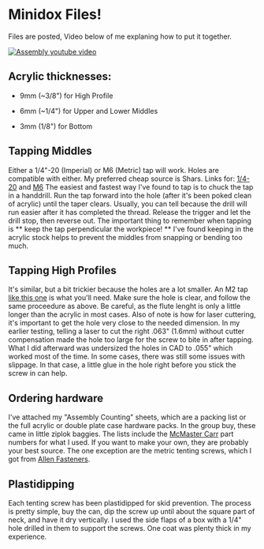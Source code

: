 # Minidox Files!

Files are posted, Video below of me explaning how to put it together.

[![Assembly youtube video](https://i.imgur.com/hmnkVdn.jpg)](https://youtu.be/ApG_g-MvKxE)



## Acrylic thicknesses:

* 9mm (~3/8") for High Profile

* 6mm (~1/4") for Upper and Lower Middles

* 3mm (1/8") for Bottom

## Tapping Middles
Either a 1/4"-20 (Imperial) or M6 (Metric) tap will work.
Holes are compatible with either.
My preferred cheap source is Shars.
Links for: [1/4-20](http://www.shars.com/products/cutting/taps/1-4-20nc-taper-hss-standard-hand-tap) and [M6](http://www.shars.com/products/cutting/taps/6x1-0-hss-metric-spiral-point-plug-tap)
The easiest and fastest way I've found to tap is to chuck the tap in a handdrill.  Run the tap forward into the hole (after it's been poked clean of acrylic) until the taper clears.  Usually, you can tell because the drill will run easier after it has completed the thread.  Release the trigger and let the drill stop, then reverse out.  The important thing to remember when tapping is ** keep the tap perpendicular the workpiece! ** I've found keeping in the acrylic stock helps to prevent the middles from snapping or bending too much.

## Tapping High Profiles
It's similar, but a bit trickier because the holes are a lot smaller.
An M2 tap [like this one](http://www.shars.com/products/cutting/taps/m2-x-40-d3-2-flute-spiral-point-plug-tap) is what you'll need.  Make sure the hole is clear, and follow the same proceedure as above. Be careful, as the flute lenght is only a little longer than the acrylic in most cases.
Also of note is how for laser cuttering, it's important to get the hole very close to the needed dimension.  In my earlier testing, telling a laser to cut the right .063" (1.6mm) without cutter compensation made the hole too large for the screw to bite in after tapping.  What I did afterward was undersized the holes in CAD to .055" which worked most of the time.  In some cases, there was still some issues with slippage.  In that case, a little glue in the hole right before you stick the screw in can help.

## Ordering hardware

I've attached my "Assembly Counting" sheets, which are a packing list or the full acrylic or double plate case hardware packs. In the group buy, these came in little ziplok baggies.  The lists include the [McMaster Carr](https://www.mcmaster.com/#) part numbers for what I used.  If you want to make your own, they are probably your best source.  The one exception are the metric tenting screws, which I got from [Allen Fasteners](http://www.allensfasteners.com/detail.asp?Product_ID=70000).

## Plastidipping

Each tenting screw has been plastidipped for skid prevention.  The process is pretty simple, buy the can, dip the screw up until about the square part of neck, and have it dry vertically.  I used the side flaps of a box with a 1/4" hole drilled in them to support the screws.  One coat was plenty thick in my experience.

